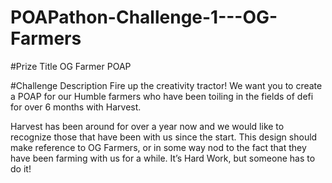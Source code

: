 # POAPathon-Challenge-1---OG-Farmers

#Prize Title
OG Farmer POAP

#Challenge Description
Fire up the creativity tractor! We want you to create a POAP for our Humble farmers who have been toiling in the fields of defi for over 6 months with Harvest.

Harvest has been around for over a year now and we would like to recognize those that have been with us since the start. This design should make reference to OG Farmers, or in some way nod to the fact that they have been farming with us for a while. It’s Hard Work, but someone has to do it!
